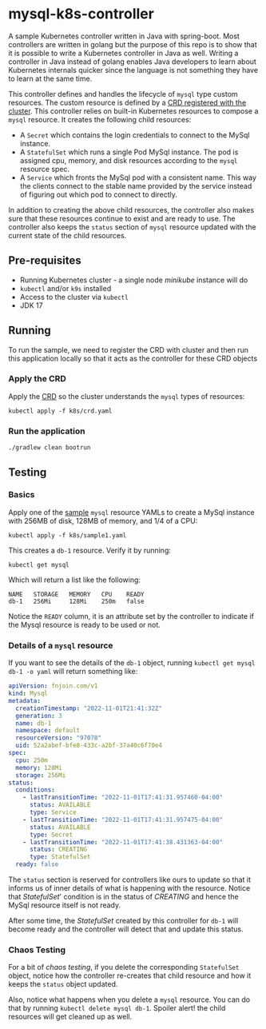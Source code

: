 # mysql-k8s-controller

A sample Kubernetes controller written in Java with spring-boot. Most controllers are written in golang but the purpose of this repo is to show that it is possible to write a Kubernetes controller in Java as well. Writing a controller in Java instead of golang enables Java developers to learn about Kubernetes internals quicker since the language is not something they have to learn at the same time.

This controller defines and handles the lifecycle of `mysql` type custom resources. The custom resource is defined by a [CRD registered with the cluster](k8s/crd.yaml). This controller relies on built-in Kubernetes resources to compose a `mysql` resource. It creates the following child resources:

- A `Secret` which contains the login credentials to connect to the MySql instance.
- A `StatefulSet` which runs a single Pod MySql instance. The pod is assigned cpu, memory, and disk resources according to the `mysql` resource spec.
- A `Service` which fronts the MySql pod with a consistent name. This way the clients connect to the stable name provided by the service instead of figuring out which pod to connect to directly.

In addition to creating the above child resources, the controller also makes sure that these resources continue to exist and are ready to use. The controller also keeps the `status` section of `mysql` resource updated with the current state of the child resources.

## Pre-requisites

- Running Kubernetes cluster - a single node *minikube* instance will do
- `kubectl` and/or `k9s` installed
- Access to the cluster via `kubectl` 
- JDK 17

## Running

To run the sample, we need to register the CRD with cluster and then run this application locally so that it acts as the controller for these CRD objects

### Apply the CRD

Apply the [CRD](k8s/crd.yaml) so the cluster understands the `mysql` types of resources:

```
kubectl apply -f k8s/crd.yaml
```

### Run the application

```
./gradlew clean bootrun
``` 

## Testing


### Basics

Apply one of the [sample](k8s/sample1.yaml) `mysql` resource YAMLs to create a MySql instance with 256MB of disk, 128MB of memory, and 1/4 of a CPU:

```
kubectl apply -f k8s/sample1.yaml
```

This creates a `db-1` resource. Verify it by running:

```
kubectl get mysql
```

Which will return a list like the following:

```
NAME   STORAGE   MEMORY   CPU    READY
db-1   256Mi     128Mi    250m   false
```

Notice the `READY` column, it is an attribute set by the controller to indicate if the Mysql resource is ready to be used or not. 

### Details of a `mysql` resource

If you want to see the details of the `db-1` object, running `kubectl get mysql db-1 -o yaml` will return something like:

```yaml
apiVersion: fnjoin.com/v1
kind: Mysql
metadata:
  creationTimestamp: "2022-11-01T21:41:32Z"
  generation: 3
  name: db-1
  namespace: default
  resourceVersion: "97078"
  uid: 52a2abef-bfe8-433c-a2bf-37a40c6f70e4
spec:
  cpu: 250m
  memory: 128Mi
  storage: 256Mi
status:
  conditions:
    - lastTransitionTime: "2022-11-01T17:41:31.957460-04:00"
      status: AVAILABLE
      type: Service
    - lastTransitionTime: "2022-11-01T17:41:31.957475-04:00"
      status: AVAILABLE
      type: Secret
    - lastTransitionTime: "2022-11-01T17:41:38.431363-04:00"
      status: CREATING
      type: StatefulSet
  ready: false
```

The `status` section is reserved for controllers like ours to update so that it informs us of inner details of what is happening with the resource. Notice that *StatefulSet*' condition is in the status of *CREATING* and hence the MySql resource itself is not ready.

After some time, the *StatefulSet* created by this controller for `db-1` will become ready and the controller will detect that and update this status.

### Chaos Testing

For a bit of *chaos testing*, if you delete the corresponding `StatefulSet` object, notice how the controller re-creates that child resource and how it keeps the `status` object updated.

Also, notice what happens when you delete a `mysql` resource. You can do that by running `kubectl delete mysql db-1`. Spoiler alert! the child resources will get cleaned up as well.